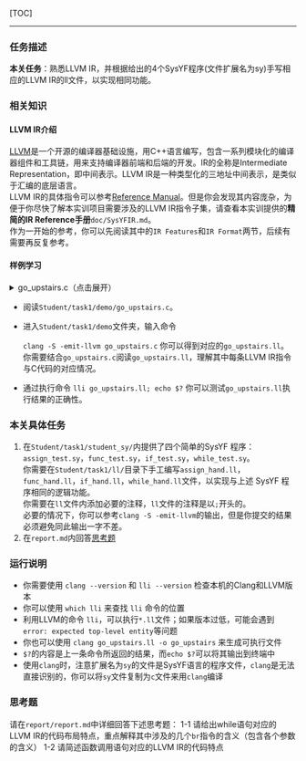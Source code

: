 [TOC]

---

### 任务描述
**本关任务**：熟悉LLVM IR，并根据给出的4个SysYF程序(文件扩展名为sy)手写相应的LLVM IR的ll文件，以实现相同功能。

### 相关知识
#### LLVM IR介绍
[LLVM](https://llvm.org/)是一个开源的编译器基础设施，用C++语言编写，包含一系列模块化的编译器组件和工具链，用来支持编译器前端和后端的开发。IR的全称是Intermediate Representation，即中间表示。LLVM IR是一种类型化的三地址中间表示，是类似于汇编的底层语言。  
LLVM IR的具体指令可以参考[Reference Manual](http://llvm.org/docs/LangRef.html)。但是你会发现其内容庞杂，为便于你尽快了解本实训项目需要涉及的LLVM IR指令子集，请查看本实训提供的**精简的IR Reference手册**`doc/SysYFIR.md`。  
作为一开始的参考，你可以先阅读其中的`IR Features`和`IR Format`两节，后续有需要再反复参考。

#### 样例学习
<details>
  <summary> go_upstairs.c（点击展开） </summary>

```c
int num[2] = {4, 8};
int x[1];
int n;
int tmp = 1;

int climbStairs(int n) {
    if(n < 4)
        return n;
    int dp[10];
    dp[0] = 0;
    dp[1] = 1;
    dp[2] = 2;
    int i;
    i = 3;
    while(i<n+1){
        dp[i] = dp[i-1] + dp[i-2];
        i = i + 1;
    }
    return dp[n];
}

int main(){
    int res;
    n=num[0];
    x[0] = num[tmp];
    res = climbStairs(n + tmp);
    return res - x[0];
}
```
</details>


- 阅读`Student/task1/demo/go_upstairs.c`。  
- 进入`Student/task1/demo`文件夹，输入命令

	```clang -S -emit-llvm go_upstairs.c```
你可以得到对应的`go_upstairs.ll`。  
你需要结合`go_upstairs.c`阅读`go_upstairs.ll`，理解其中每条LLVM IR指令与C代码的对应情况。  
- 通过执行命令
	```lli go_upstairs.ll; echo $?```
你可以测试`go_upstairs.ll`执行结果的正确性。  

### 本关具体任务
1. 在`Student/task1/student_sy/`内提供了四个简单的SysYF 程序：`assign_test.sy`，`func_test.sy`，`if_test.sy`，`while_test.sy`。  
你需要在`Student/task1/ll/`目录下手工编写`assign_hand.ll`，`func_hand.ll`，`if_hand.ll`，`while_hand.ll`文件，以实现与上述 SysYF 程序相同的逻辑功能。  
你需要在`ll`文件内添加必要的注释，`ll`文件的注释是以`;`开头的。  
必要的情况下，你可以参考`clang -S -emit-llvm`的输出，但是你提交的结果必须避免同此输出一字不差。  
2. 在`report.md`内回答[思考题](#思考题)

### 运行说明
- 你需要使用 `clang --version` 和 `lli --version` 检查本机的Clang和LLVM版本
- 你可以使用 `which lli` 来查找 `lli` 命令的位置
- 利用LLVM的命令 `lli`，可以执行`*.ll`文件；如果版本过低，可能会遇到`error: expected top-level entity`等问题
- 你也可以使用 `clang go_upstairs.ll -o go_upstairs` 来生成可执行文件
- `$?`的内容是上一条命令所返回的结果，而`echo $?`可以将其输出到终端中
- 使用`clang`时，注意扩展名为`sy`的文件是SysYF语言的程序文件，`clang`是无法直接识别的，你可以将`sy`文件复制为`c`文件来用`clang`编译   

### 思考题
请在`report/report.md`中详细回答下述思考题：
1-1 请给出while语句对应的LLVM IR的代码布局特点，重点解释其中涉及的几个`br`指令的含义（包含各个参数的含义）
1-2 请简述函数调用语句对应的LLVM IR的代码特点
